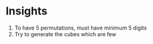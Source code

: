 # Insights

1. To have 5 permutations, must have minimum 5 digits
2. Try to generate the cubes which are few